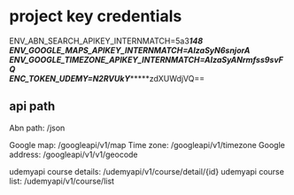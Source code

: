 #   project key credentials

ENV_ABN_SEARCH_APIKEY_INTERNMATCH=5a3*****148
ENV_GOOGLE_MAPS_APIKEY_INTERNMATCH=AIzaSy****N6snjorA
ENV_GOOGLE_TIMEZONE_APIKEY_INTERNMATCH=AIzaSyA******Nrmfss9svFQ  
ENC_TOKEN_UDEMY=N2RVUkY********zdXUWdjVQ==


## api path 
 
Abn path: /json


Google map: /googleapi/v1/map
Time zone: /googleapi/v1/timezone
Google address: /googleapi/v1/v1/geocode


udemyapi course details: /udemyapi/v1/course/detail/{id}
udemyapi course list: /udemyapi/v1/course/list

